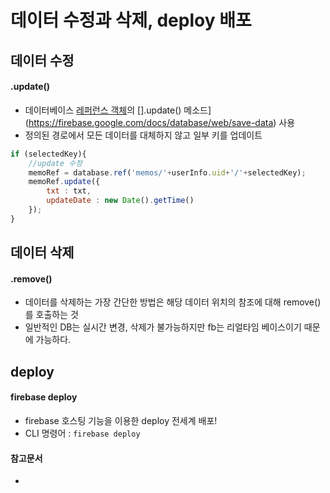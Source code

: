 # 데이터 수정과 삭제, deploy 배포

## 데이터 수정
#### .update()
- 데이터베이스 [레퍼런스 객체](https://firebase.google.com/docs/reference/js/firebase.database.Reference)의 [].update() 메소드](https://firebase.google.com/docs/database/web/save-data) 사용
- 정의된 경로에서 모든 데이터를 대체하지 않고 일부 키를 업데이트

```javascript
if (selectedKey){
    //update 수정
    memoRef = database.ref('memos/'+userInfo.uid+'/'+selectedKey);
    memoRef.update({
        txt : txt,
        updateDate : new Date().getTime()
    });
}
```

## 데이터 삭제
#### .remove()
- 데이터를 삭제하는 가장 간단한 방법은 해당 데이터 위치의 참조에 대해 remove()를 호출하는 것
- 일반적인 DB는 실시간 변경, 삭제가 불가능하지만 fb는 리얼타임 베이스이기 때문에 가능하다.


## deploy
#### firebase deploy
- firebase 호스팅 기능을 이용한 deploy 전세계 배포!
- CLI 명령어 : `firebase deploy`
#### 참고문서
-
